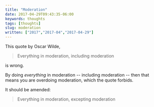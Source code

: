 ```yaml
---
title: "Moderation"
date: 2017-04-29T09:43:35-06:00
keywords: thoughts
tags: [thoughts]
slug: moderation
written: ["2017","2017-04","2017-04-29"]
---
```


This quote by Oscar Wilde,

> Everything in moderation, including moderation

is wrong.

By doing *everything* in moderation -- including moderation -- then that means you are overdoing moderation, which the quote forbids. 

It should be amended:

>  Everything in moderation, excepting moderation


